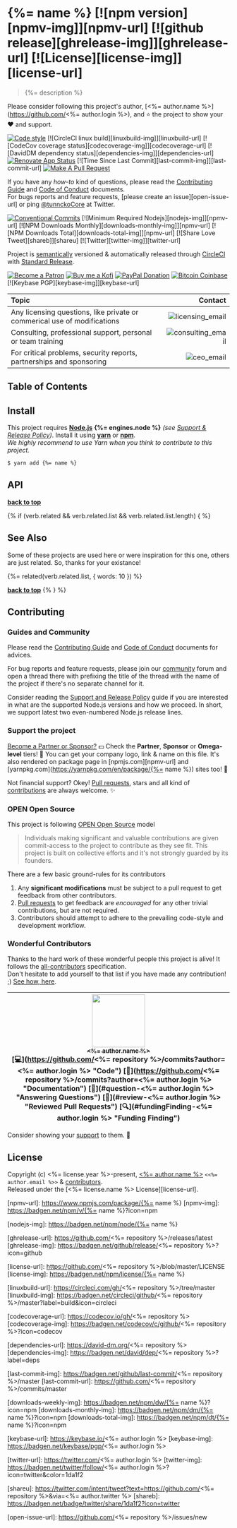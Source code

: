# {%= name %} [![npm version][npmv-img]][npmv-url] [![github release][ghrelease-img]][ghrelease-url] [![License][license-img]][license-url]

> {%= description %}

Please consider following this project's author, [<%= author.name %>](https://github.com/<%= author.login %>), and :star: the project to show your :heart: and support.

<div id="thetop"></div>

[![Code style][codestyle-img]][codestyle-url]
[![CircleCI linux build][linuxbuild-img]][linuxbuild-url]
[![CodeCov coverage status][codecoverage-img]][codecoverage-url]
[![DavidDM dependency status][dependencies-img]][dependencies-url]
[![Renovate App Status][renovateapp-img]][renovateapp-url]
[![Time Since Last Commit][last-commit-img]][last-commit-url]
[![Make A Pull Request][prs-welcome-img]][prs-welcome-url]
<!-- [![Semantically Released][standard-release-img]][standard-release-url] -->

If you have any _how-to_ kind of questions, please read the [Contributing Guide](./CONTRIBUTING.md) and [Code of Conduct](./CODE_OF_CONDUCT.md) documents.  
For bugs reports and feature requests, [please create an issue][open-issue-url] or ping
[@tunnckoCore](https://twitter.com/tunnckoCore) at Twitter.

[![Conventional Commits][ccommits-img]][ccommits-url]
[![Minimum Required Nodejs][nodejs-img]][npmv-url]
[![NPM Downloads Monthly][downloads-monthly-img]][npmv-url]
[![NPM Downloads Total][downloads-total-img]][npmv-url]
[![Share Love Tweet][shareb]][shareu]
[![Twitter][twitter-img]][twitter-url]

Project is [semantically](https://semver.org) versioned & automatically released through [CircleCI](https://circleci.com) with [Standard Release][standard-release-url].

[![Become a Patron][patreon-img]][patreon-url]
[![Buy me a Kofi][kofi-img]][kofi-url]
[![PayPal Donation][paypal-img]][paypal-url]
[![Bitcoin Coinbase][bitcoin-img]][bitcoin-url]
[![Keybase PGP][keybase-img]][keybase-url]

<!-- 

![consulting_email][consulting_email] - _Consulting, professional support, personal or team training_  
![licensing_email][licensing_email] - _Any licensing questions, like private or commerical use of modifications_  
![ceo_email][ceo_email] - _For critical problems, security reports, partnering and sponsoring_  

-->

| Topic | Contact |
| :-- | --: |
| Any licensing questions, like private or commerical use of modifications | ![licensing_email][licensing_email] |
| Consulting, professional support, personal or team training | ![consulting_email][consulting_email] |
| For critical problems, security reports, partnerships and sponsoring | ![ceo_email][ceo_email] | 


<!-- Logo when needed:

<p align="center">
  <a href="https://github.com/<%= repository %>">
    <img src="./media/logo.png" width="85%">
  </a>
</p>

-->

## Table of Contents

<!-- toc -->

## Install

This project requires [**Node.js**](https://nodejs.org) **{%= engines.node %}** _(see [Support & Release Policy](https://github.com/tunnckoCoreLabs/support-release-policy))_. Install it using
[**yarn**](https://yarnpkg.com) or [**npm**](https://npmjs.com).  
_We highly recommend to use Yarn when you think to contribute to this project._

```bash
$ yarn add {%= name %}
```

## API

<!-- docks-start -->
<!-- docks-end -->

**[back to top](#thetop)**

{% if (verb.related && verb.related.list && verb.related.list.length) { %}

## See Also

Some of these projects are used here or were inspiration for this one, others are just related. So, thanks for your existance!

{%= related(verb.related.list, { words: 10 }) %}

**[back to top](#thetop)**
{% } %}

## Contributing

### Guides and Community

Please read the [Contributing Guide](./CONTRIBUTING.md) and [Code of Conduct](./CODE_OF_CONDUCT.md) documents for advices.

For bug reports and feature requests, please join our [community][community-url] forum and open a thread there with prefixing the title of the thread with the name of the project if there's no separate channel for it.

Consider reading the [Support and Release Policy](https://github.com/tunnckoCoreLabs/support-release-policy) guide if you are interested in what are the supported Node.js versions and how we proceed. In short, we support latest two even-numbered Node.js release lines.

### Support the project

[Become a Partner or Sponsor?][patreon-url] :dollar: Check the **Partner**, **Sponsor** or **Omega-level** tiers! :tada: You can get your company logo, link & name on this file. It's also rendered on package page in [npmjs.com][npmv-url] and [yarnpkg.com](https://yarnpkg.com/en/package/{%= name %}) sites too! :rocket:

Not financial support? Okey! [Pull requests](https://github.com/tunnckoCoreLabs/contributing#opening-a-pull-request), stars and all kind of [contributions](https://opensource.guide/how-to-contribute/#what-it-means-to-contribute) are always
welcome. :sparkles:

### OPEN Open Source

This project is following [OPEN Open Source](http://openopensource.org) model

> Individuals making significant and valuable contributions are given commit-access to the project to contribute as they see fit. This project is built on collective efforts and it's not strongly guarded by its founders.

There are a few basic ground-rules for its contributors

1. Any **significant modifications** must be subject to a pull request to get feedback from other contributors.
2. [Pull requests](https://github.com/tunnckoCoreLabs/contributing#opening-a-pull-request) to get feedback are _encouraged_ for any other trivial contributions, but are not required.
3. Contributors should attempt to adhere to the prevailing code-style and development workflow.

### Wonderful Contributors

Thanks to the hard work of these wonderful people this project is alive! It follows the
[all-contributors](https://github.com/kentcdodds/all-contributors) specification.  
Don't hesitate to add yourself to that list if you have made any contribution! ;) [See how,
here](https://github.com/jfmengels/all-contributors-cli#usage).

<!-- ALL-CONTRIBUTORS-LIST:START - Do not remove or modify this section -->
<!-- prettier-ignore -->
| [<img src="<%= author.avatar %>" width="120px;"/><br /><sub><b><%= author.name %></b></sub>](<%= author.url %>)<br />[💻](https://github.com/<%= repository %>/commits?author=<%= author.login %> "Code") [📖](https://github.com/<%= repository %>/commits?author=<%= author.login %> "Documentation") [💬](#question-<%= author.login %> "Answering Questions") [👀](#review-<%= author.login %> "Reviewed Pull Requests") [🔍](#fundingFinding-<%= author.login %> "Funding Finding") |
| :---: |

<!-- ALL-CONTRIBUTORS-LIST:END -->

Consider showing your [support](#support-the-project) to them. :sparkling_heart:

## License

Copyright (c) <%= license.year %>-present, [<%= author.name %>](<%= author.url %>) `<<%= author.email %>>` & [contributors](#wonderful-contributors).  
Released under the [<%= license.name %> License][license-url].


<!-- Heading badges -->

[npmv-url]: https://www.npmjs.com/package/{%= name %}
[npmv-img]: https://badgen.net/npm/v/{%= name %}?icon=npm

[nodejs-img]: https://badgen.net/npm/node/{%= name %}

[ghrelease-url]: https://github.com/<%= repository %>/releases/latest
[ghrelease-img]: https://badgen.net/github/release/<%= repository %>?icon=github

[license-url]: https://github.com/<%= repository %>/blob/master/LICENSE
[license-img]: https://badgen.net/npm/license/{%= name %}

<!-- Front line badges -->

[codestyle-url]: https://github.com/airbnb/javascript
[codestyle-img]: https://badgen.net/badge/code%20style/airbnb/ff5a5f?icon=airbnb

[linuxbuild-url]: https://circleci.com/gh/<%= repository %>/tree/master
[linuxbuild-img]: https://badgen.net/circleci/github/<%= repository %>/master?label=build&icon=circleci

[codecoverage-url]: https://codecov.io/gh/<%= repository %>
[codecoverage-img]: https://badgen.net/codecov/c/github/<%= repository %>?icon=codecov

[dependencies-url]: https://david-dm.org/<%= repository %>
[dependencies-img]: https://badgen.net/david/dep/<%= repository %>?label=deps

[ccommits-url]: https://conventionalcommits.org/
[ccommits-img]: https://badgen.net/badge/conventional%20commits/v1.0.0/dfb317

[standard-release-url]: https://github.com/standard-release/standard-release
[standard-release-img]: https://badgen.net/badge/semantically/released/05c5ff

[community-img]: https://badgen.net/badge/join/community/7b16ff
[community-url]: https://github.com/tunnckocorehq/community

[last-commit-img]: https://badgen.net/github/last-commit/<%= repository %>/master
[last-commit-url]: https://github.com/<%= repository %>/commits/master

[downloads-weekly-img]: https://badgen.net/npm/dw/{%= name %}?icon=npm
[downloads-monthly-img]: https://badgen.net/npm/dm/{%= name %}?icon=npm
[downloads-total-img]: https://badgen.net/npm/dt/{%= name %}?icon=npm

[renovateapp-url]: https://renovatebot.com
[renovateapp-img]: https://badgen.net/badge/renovate/enabled/green

[prs-welcome-img]: https://badgen.net/badge/PRs/welcome/green
[prs-welcome-url]: http://makeapullrequest.com

<!-- TODO: update icon -->
[paypal-url]: https://paypal.me/tunnckoCore/10
[paypal-img]: https://badgen.net/badge/PayPal/donate%20once/003087?icon=https://simpleicons.now.sh/paypal/fff

<!-- TODO: update icon -->
[kofi-url]: https://ko-fi.com/tunnckoCore
[kofi-img]: https://badgen.net/badge/Buy%20me/a%20coffee/29abe0c2?icon=https://rawcdn.githack.com/tunnckoCore/badgen-icons/f8264c6414e0bec449dd86f2241d50a9b89a1203/icons/kofi.svg

<!-- TODO: update icon -->
[bitcoin-url]: https://www.blockchain.com/btc/payment_request?address=3QNHKun1K1SUui1b4Z3KEGPPsWC1TgtnqA&message=Open+Source+Software&amount_local=10&currency=USD
[bitcoin-img]: https://badgen.net/badge/Bitcoin%20tip/3QNHKun...b4Z3KEGPPsWC1TgtnqA/yellow?icon=https://simpleicons.now.sh/bitcoin/fff

[keybase-url]: https://keybase.io/<%= author.login %>
[keybase-img]: https://badgen.net/keybase/pgp/<%= author.login %>

[twitter-url]: https://twitter.com/<%= author.login %>
[twitter-img]: https://badgen.net/twitter/follow/<%= author.login %>?icon=twitter&color=1da1f2

[patreon-url]: https://www.patreon.com/bePatron?u=5579781
[patreon-img]: https://badgen.net/badge/Become/a%20patron/F96854?icon=patreon
<!-- [patreon-img]: https://badgen.net/badge/Patreon/tunnckoCore/F96854?icon=patreon -->
[patreon-sponsor-img]: https://badgen.net/badge/become/a%20sponsor/F96854?icon=patreon

[shareu]: https://twitter.com/intent/tweet?text=https://github.com/<%= repository %>&via=<%= author.twitter %>
[shareb]: https://badgen.net/badge/twitter/share/1da1f2?icon=twitter

[open-issue-url]: https://github.com/<%= repository %>/issues/new

[licensing_email]: https://badgen.net/https/liam-badge-daknys6gadky.runkit.sh/com/licensing/tunnckocore?label&color=a134a4&icon=https://svgshare.com/i/Dt6.svg
[consulting_email]: https://badgen.net/https/liam-badge-daknys6gadky.runkit.sh/com/consulting/tunnckocore?label&color=07ba96&icon=https://svgshare.com/i/Dt6.svg
[ceo_email]: https://badgen.net/https/liam-badge-daknys6gadky.runkit.sh/com/ceo/tunnckocore?label&color=ed1848&icon=https://svgshare.com/i/Dt6.svg
